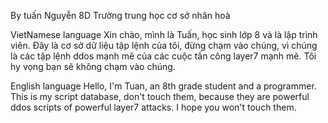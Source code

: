 By tuấn Nguyễn 8D Trường trung học cơ sở nhân hoà



VietNamese language
Xin chào, mình là Tuấn, học sinh lớp 8 và là lập trình viên. Đây là cơ sở dữ liệu tập lệnh của tôi, đừng chạm vào chúng, vì chúng là các tập lệnh ddos ​​​​mạnh mẽ của các cuộc tấn công layer7 mạnh mẽ. Tôi hy vọng bạn sẽ không chạm vào chúng.



English language
Hello, I'm Tuan, an 8th grade student and a programmer. This is my script database, don't touch them, because they are powerful ddos scripts of powerful layer7 attacks. I hope you won't touch them.
